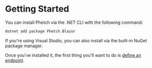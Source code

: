 # Getting Started

You can install Phetch via the .NET CLI with the following command:

```bash
dotnet add package Phetch.Blazor
```

If you're using Visual Studio, you can also install via the built-in NuGet package manager.

Once you've installed it, the first thing you'll want to do is [define an endpoint](./defining-query-endpoints.md).